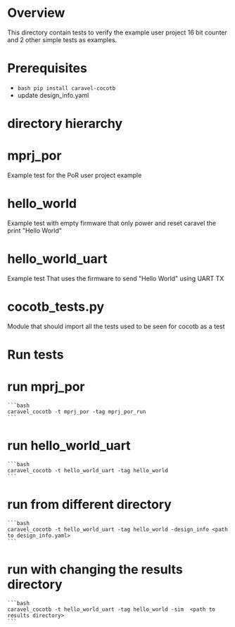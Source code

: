 Overview
======== 
This directory contain tests to verify the example user project 16 bit counter and 2 other simple tests as examples. 

Prerequisites
==============

- ```bash pip install caravel-cocotb```
- update design_info.yaml

directory hierarchy
=====================

# mprj_por 

Example test for the PoR user project example 
 
 # hello_world 
 
 Example test with empty firmware that only power and reset caravel the print "Hello World" 
 
 # hello_world_uart 
 
 Example test That uses the firmware to send "Hello World" using UART TX 
 
# cocotb_tests.py 

Module that should import all the tests used to be seen for cocotb as a test

 
Run tests 
===========
# run mprj_por
    ```bash
    caravel_cocotb -t mprj_por -tag mprj_por_run 
    ```
# run hello_world_uart
    ```bash
    caravel_cocotb -t hello_world_uart -tag hello_world 
    ```

# run from different directory
    ```bash
    caravel_cocotb -t hello_world_uart -tag hello_world -design_info <path to design_info.yaml>
    ```      
# run with changing the results directory
    ```bash
    caravel_cocotb -t hello_world_uart -tag hello_world -sim  <path to results directory>
    ```  
